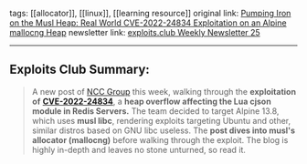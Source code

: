 tags: [[allocator]], [[linux]], [[learning resource]]
original link:  [Pumping Iron on the Musl Heap: Real World CVE-2022-24834 Exploitation on an Alpine mallocng Heap](https://research.nccgroup.com/2024/06/11/pumping-iron-on-the-musl-heap-real-world-cve-2022-24834-exploitation-on-an-alpine-mallocng-heap/?ref=blog.exploits.club)
newsletter link: [exploits.club Weekly Newsletter 25](https://blog.exploits.club/exploits-club-weekly-newsletter-25/)

---
## Exploits Club Summary:
> A new post of [NCC Group](https://www.nccgroup.com/us/?ref=blog.exploits.club) this week, walking through the **exploitation of** [**CVE-2022-24834**](https://nvd.nist.gov/vuln/detail/CVE-2022-24834?ref=blog.exploits.club), a **heap overflow affecting the Lua cjson module in Redis Servers.** The team decided to target Alpine 13.8, which uses **musl libc**, rendering exploits targeting Ubuntu and other, similar distros based on GNU libc useless. The **post dives into musl's allocator (mallocng)** before walking through the exploit. The blog is highly in-depth and leaves no stone unturned, so read it. 